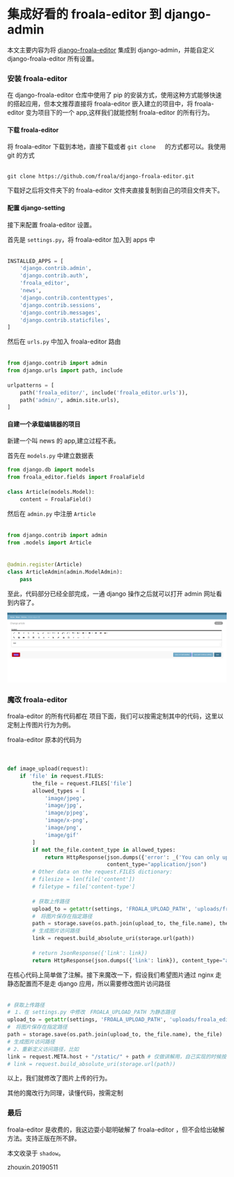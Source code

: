集成好看的 froala-editor 到 django-admin 
============

本文主要内容为将 [django-froala-editor](https://github.com/froala/django-froala-editor) 集成到 django-admin，并能自定义 django-froala-editor 所有设置。


### 安装 froala-editor

在 django-froala-editor 仓库中使用了 pip 的安装方式，使用这种方式能够快速的搭起应用，但本文推荐直接将 froala-editor 嵌入建立的项目中，将 froala-editor 变为项目下的一个 app,这样我们就能控制 froala-editor 的所有行为。

#### 下载 froala-editor

将 froala-editor 下载到本地，直接下载或者 `git clone `　的方式都可以。我使用 git 的方式

```

git clone https://github.com/froala/django-froala-editor.git

```

下载好之后将文件夹下的 froala-editor 文件夹直接复制到自己的项目文件夹下。


#### 配置 django-setting

接下来配置 froala-editor 设置。

首先是 `settings.py`，将 froala-editor 加入到 apps 中

```python

INSTALLED_APPS = [
    'django.contrib.admin',
    'django.contrib.auth',
    'froala_editor',
    'news',   
    'django.contrib.contenttypes',
    'django.contrib.sessions',
    'django.contrib.messages',
    'django.contrib.staticfiles',
]


```

然后在 `urls.py` 中加入 froala-editor 路由

```python 

from django.contrib import admin
from django.urls import path, include

urlpatterns = [
    path('froala_editor/', include('froala_editor.urls')),
    path('admin/', admin.site.urls),
]


```

#### 自建一个承载编辑器的项目

新建一个叫 news 的 app,建立过程不表。

首先在 `models.py` 中建立数据表

```python
from django.db import models
from froala_editor.fields import FroalaField

class Article(models.Model):
    content = FroalaField()

```

然后在 `admin.py` 中注册 `Article`

```python

from django.contrib import admin
from .models import Article


@admin.register(Article)
class ArticleAdmin(admin.ModelAdmin):
    pass

```

至此，代码部分已经全部完成，一通 django 操作之后就可以打开 admin 网址看到内容了。

![article](./images/Selection_015.png)

### 魔改 froala-editor

froala-editor 的所有代码都在 项目下面，我们可以按需定制其中的代码，这里以定制上传图片行为为例。

froala-editor 原本的代码为

```python


def image_upload(request):
    if 'file' in request.FILES:
        the_file = request.FILES['file']
        allowed_types = [
            'image/jpeg',
            'image/jpg',
            'image/pjpeg',
            'image/x-png',
            'image/png',
            'image/gif'
        ]
        if not the_file.content_type in allowed_types:
            return HttpResponse(json.dumps({'error': _('You can only upload images.')}),
                                content_type="application/json")
        # Other data on the request.FILES dictionary:
        # filesize = len(file['content'])
        # filetype = file['content-type']

        # 获取上传路径
        upload_to = getattr(settings, 'FROALA_UPLOAD_PATH', 'uploads/froala_editor/images/')
        #　将图片保存在指定路径
        path = storage.save(os.path.join(upload_to, the_file.name), the_file)
        # 生成图片访问路径
        link = request.build_absolute_uri(storage.url(path))

        # return JsonResponse({'link': link})
        return HttpResponse(json.dumps({'link': link}), content_type="application/json")

```

在核心代码上简单做了注解。接下来魔改一下，假设我们希望图片通过 nginx 走静态配置而不是走 django 应用，所以需要修改图片访问路径

```python

# 获取上传路径
# １、在 settings.py 中修改　FROALA_UPLOAD_PATH 为静态路径
upload_to = getattr(settings, 'FROALA_UPLOAD_PATH', 'uploads/froala_editor/images/')
#　将图片保存在指定路径
path = storage.save(os.path.join(upload_to, the_file.name), the_file)
# 生成图片访问路径
# 2、重新定义访问路径，比如
link = request.META.host + "/static/" + path # 仅做讲解用，自己实现的时候按需修改
# link = request.build_absolute_uri(storage.url(path))


```

以上，我们就修改了图片上传的行为。

其他的魔改行为同理，读懂代码，按需定制

### 最后

froala-editor 是收费的，我这边耍小聪明破解了 froala-editor ，但不会给出破解方法。支持正版在所不辞。

本文收录于 `shadow`。

zhouxin.20190511